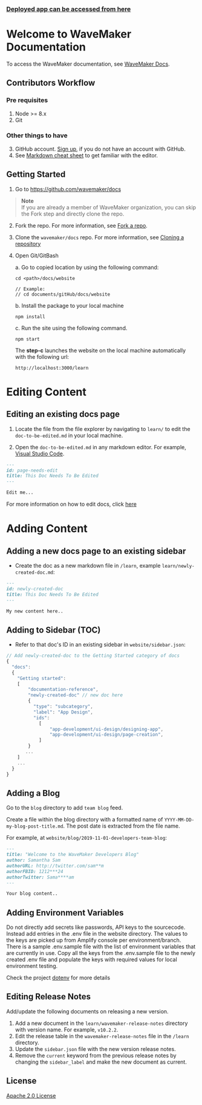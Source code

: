 ### [Deployed app can be accessed from here](https://release-wm-app-design-patterns.dpwfbpxczhwpr.amplifyapp.com/learn/)
# Welcome to WaveMaker Documentation

To access the WaveMaker documentation, see [WaveMaker Docs](https://wavemaker.com/learn/).

## Contributors Workflow

### Pre requisites 

1.	Node >= 8.x 
2.	Git

### Other things to have
3.	GitHub account. [Sign up](https://github.com/join?), if you do not have an account with GitHub. 
4.	See [Markdown cheat sheet](https://guides.github.com/features/mastering-markdown/) to get familiar with the editor. 


## Getting Started 
1.	Go to https://github.com/wavemaker/docs

> **Note**  
> If you are already a member of WaveMaker organization, you can skip the Fork step and directly clone the repo. 

2.	Fork the repo. For more information, see [Fork a repo](https://help.github.com/en/github/getting-started-with-github/fork-a-repo). 

3.	Clone the `wavemaker/docs` repo. For more information, see [Cloning a repository](https://help.github.com/en/github/creating-cloning-and-archiving-repositories/cloning-a-repository)

4.	Open Git/GitBash  

    a.	Go to copied location by using the following command:

    ```
    cd <path>/docs/website

    // Example: 
    // cd documents/gitHub/docs/website
    ```
    b.	Install the package to your local machine
    ```
    npm install
    ```
    c.	Run the site using the following command. 
    ```
    npm start
    ```
    The **step-c** launches the website on the local machine automatically with the following url:

    `http://localhost:3000/learn`

# Editing Content

## Editing an existing docs page

1. Locate the file from the file explorer by navigating to `learn/` to edit the `doc-to-be-edited.md` in your local machine.

2. Open the `doc-to-be-edited.md` in any markdown editor. For example, [Visual Studio Code](https://code.visualstudio.com/download). 


```markdown
---
id: page-needs-edit
title: This Doc Needs To Be Edited
---

Edit me...
```

For more information on how to edit docs, click [here](https://docusaurus.io/docs/en/navigation)

# Adding Content

## Adding a new docs page to an existing sidebar

- Create the doc as a new markdown file in `/learn`, example `learn/newly-created-doc.md`:

```md
---
id: newly-created-doc
title: This Doc Needs To Be Edited
---

My new content here..
```

## Adding to Sidebar (TOC)

- Refer to that doc's ID in an existing sidebar in `website/sidebar.json`:

```javascript
// Add newly-created-doc to the Getting Started category of docs
{
  "docs": 
  {
    "Getting started": 
    [
        "documentation-reference", 
        "newly-created-doc" // new doc here  
        {
          "type": "subcategory",
          "label": "App Design",
          "ids": 
            [ 
                "app-development/ui-design/designing-app",            
                "app-development/ui-design/page-creation",            
            ]
        } 
       ...                      
    ]
    ...
  }
}
```

## Adding a Blog

Go to the `blog` directory to add `team blog` feed. 

Create a file within the blog directory with a formatted name of `YYYY-MM-DD-my-blog-post-title.md`. The post date is extracted from the file name.

For example, at `website/blog/2019-11-01-developers-team-blog`: 

```markdown
---
title: "Welcome to the WaveMaker Developers Blog"
author: Samantha Sam
authorURL: http://twitter.com/sam**m
authorFBID: 1212***24
authorTwitter: Sama****am
---

Your blog content..
```

## Adding Environment Variables

Do not directly add secrets like passwords, API keys to the sourcecode. Instead add entries in the .env file in the website directory. The values to the keys are picked up from Amplify console per environment/branch. There is a sample .env.sample file with the list of environment variables that are currently in use. Copy all the keys from the .env.sample file to the newly created .env file and populate the keys with required values for local environment testing.

Check the project [dotenv](https://github.com/motdotla/dotenv) for more details

## Editing Release Notes

Add/update the following documents on releasing a new version.

1. Add a new document in the `learn/wavemaker-release-notes` directory with version name. For example, `v10.2.2`. 
2. Edit the release table in the `wavemaker-release-notes` file in the `/learn` directory.  
3. Update the `sidebar.json` file with the new version release notes.
4. Remove the `current` keyword from the previous release notes by changing the `sidebar_label` and make the new document as current. 


## License
[Apache 2.0 License](License)





